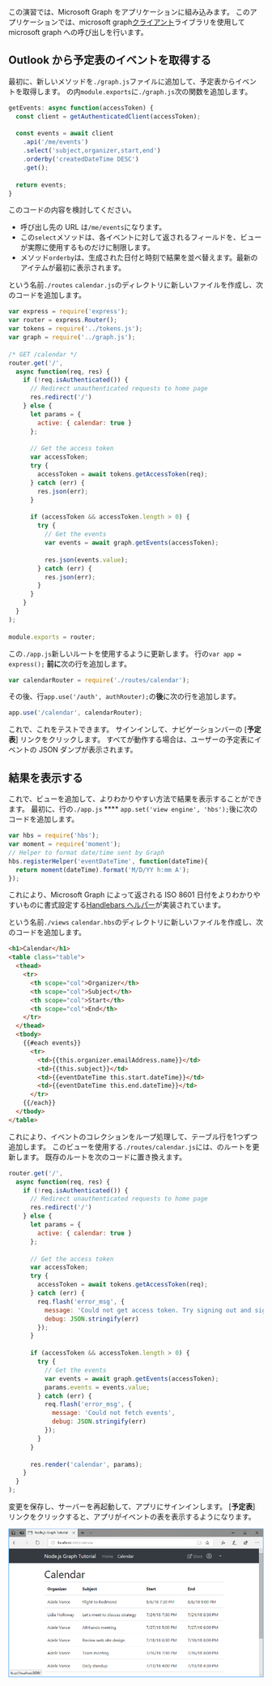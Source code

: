 <!-- markdownlint-disable MD002 MD041 -->

この演習では、Microsoft Graph をアプリケーションに組み込みます。 このアプリケーションでは、microsoft graph[クライアント](https://github.com/microsoftgraph/msgraph-sdk-javascript)ライブラリを使用して microsoft graph への呼び出しを行います。

## <a name="get-calendar-events-from-outlook"></a>Outlook から予定表のイベントを取得する

最初に、新しいメソッドを`./graph.js`ファイルに追加して、予定表からイベントを取得します。 の内`module.exports`に`./graph.js`次の関数を追加します。

```js
getEvents: async function(accessToken) {
  const client = getAuthenticatedClient(accessToken);

  const events = await client
    .api('/me/events')
    .select('subject,organizer,start,end')
    .orderby('createdDateTime DESC')
    .get();

  return events;
}
```

このコードの内容を検討してください。

- 呼び出し先の URL は`/me/events`になります。
- この`select`メソッドは、各イベントに対して返されるフィールドを、ビューが実際に使用するものだけに制限します。
- メソッド`orderby`は、生成された日付と時刻で結果を並べ替えます。最新のアイテムが最初に表示されます。

という名前`./routes` `calendar.js`のディレクトリに新しいファイルを作成し、次のコードを追加します。

```js
var express = require('express');
var router = express.Router();
var tokens = require('../tokens.js');
var graph = require('../graph.js');

/* GET /calendar */
router.get('/',
  async function(req, res) {
    if (!req.isAuthenticated()) {
      // Redirect unauthenticated requests to home page
      res.redirect('/')
    } else {
      let params = {
        active: { calendar: true }
      };

      // Get the access token
      var accessToken;
      try {
        accessToken = await tokens.getAccessToken(req);
      } catch (err) {
        res.json(err);
      }

      if (accessToken && accessToken.length > 0) {
        try {
          // Get the events
          var events = await graph.getEvents(accessToken);

          res.json(events.value);
        } catch (err) {
          res.json(err);
        }
      }
    }
  }
);

module.exports = router;
```

この`./app.js`新しいルートを使用するように更新します。 行の`var app = express();` **前に**次の行を追加します。

```js
var calendarRouter = require('./routes/calendar');
```

その後、行`app.use('/auth', authRouter);`の**後**に次の行を追加します。

```js
app.use('/calendar', calendarRouter);
```

これで、これをテストできます。 サインインして、ナビゲーションバーの [**予定表**] リンクをクリックします。 すべてが動作する場合は、ユーザーの予定表にイベントの JSON ダンプが表示されます。

## <a name="display-the-results"></a>結果を表示する

これで、ビューを追加して、よりわかりやすい方法で結果を表示することができます。 最初に、行の`./app.js` **** `app.set('view engine', 'hbs');`後に次のコードを追加します。

```js
var hbs = require('hbs');
var moment = require('moment');
// Helper to format date/time sent by Graph
hbs.registerHelper('eventDateTime', function(dateTime){
  return moment(dateTime).format('M/D/YY h:mm A');
});
```

これにより、Microsoft Graph によって返される ISO 8601 日付をよりわかりやすいものに書式設定する[Handlebars ヘルパー](http://handlebarsjs.com/#helpers)が実装されています。

という名前`./views` `calendar.hbs`のディレクトリに新しいファイルを作成し、次のコードを追加します。

```html
<h1>Calendar</h1>
<table class="table">
  <thead>
    <tr>
      <th scope="col">Organizer</th>
      <th scope="col">Subject</th>
      <th scope="col">Start</th>
      <th scope="col">End</th>
    </tr>
  </thead>
  <tbody>
    {{#each events}}
      <tr>
        <td>{{this.organizer.emailAddress.name}}</td>
        <td>{{this.subject}}</td>
        <td>{{eventDateTime this.start.dateTime}}</td>
        <td>{{eventDateTime this.end.dateTime}}</td>
      </tr>
    {{/each}}
  </tbody>
</table>
```

これにより、イベントのコレクションをループ処理して、テーブル行を1つずつ追加します。 このビューを使用する`./routes/calendar.js`には、のルートを更新します。 既存のルートを次のコードに置き換えます。

```js
router.get('/',
  async function(req, res) {
    if (!req.isAuthenticated()) {
      // Redirect unauthenticated requests to home page
      res.redirect('/')
    } else {
      let params = {
        active: { calendar: true }
      };

      // Get the access token
      var accessToken;
      try {
        accessToken = await tokens.getAccessToken(req);
      } catch (err) {
        req.flash('error_msg', {
          message: 'Could not get access token. Try signing out and signing in again.',
          debug: JSON.stringify(err)
        });
      }

      if (accessToken && accessToken.length > 0) {
        try {
          // Get the events
          var events = await graph.getEvents(accessToken);
          params.events = events.value;
        } catch (err) {
          req.flash('error_msg', {
            message: 'Could not fetch events',
            debug: JSON.stringify(err)
          });
        }
      }

      res.render('calendar', params);
    }
  }
);
```

変更を保存し、サーバーを再起動して、アプリにサインインします。 [**予定表**] リンクをクリックすると、アプリがイベントの表を表示するようになります。

![イベントの表のスクリーンショット](./images/add-msgraph-01.png)